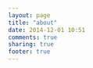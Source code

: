 ```yaml
---
layout: page
title: "about"
date: 2014-12-01 10:51
comments: true
sharing: true
footer: true
---
```

